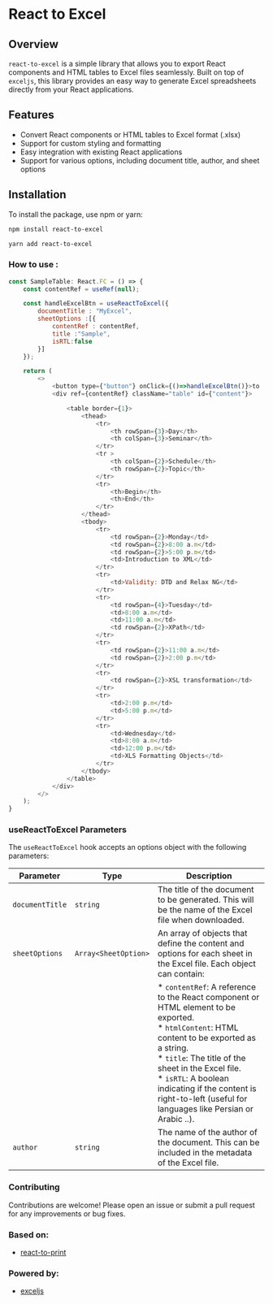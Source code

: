 # React to Excel

## Overview
`react-to-excel` is a simple library that allows you to export React components and HTML tables to Excel files seamlessly. Built on top of `exceljs`, this library provides an easy way to generate Excel spreadsheets directly from your React applications.

## Features
- Convert React components or HTML tables to Excel format (.xlsx)
- Support for custom styling and formatting
- Easy integration with existing React applications
- Support for various options, including document title, author, and sheet options

## Installation

To install the package, use npm or yarn:


```bash
npm install react-to-excel
```

```bash
yarn add react-to-excel
```
### How to use :
```js
const SampleTable: React.FC = () => {
    const contentRef = useRef(null);

    const handleExcelBtn = useReactToExcel({
        documentTitle : "MyExcel",
        sheetOptions :[{
            contentRef : contentRef,
            title :"Sample",
            isRTL:false
        }]
    });

    return (
        <>
            <button type={"button"} onClick={()=>handleExcelBtn()}>to .xlsx</button>
            <div ref={contentRef} className="table" id={"content"}>

                <table border={1}>
                    <thead>
                        <tr>
                            <th rowSpan={3}>Day</th>
                            <th colSpan={3}>Seminar</th>
                        </tr>
                        <tr >
                            <th colSpan={2}>Schedule</th>
                            <th rowSpan={2}>Topic</th>
                        </tr>
                        <tr>
                            <th>Begin</th>
                            <th>End</th>
                        </tr>
                    </thead>
                    <tbody>
                        <tr>
                            <td rowSpan={2}>Monday</td>
                            <td rowSpan={2}>8:00 a.m</td>
                            <td rowSpan={2}>5:00 p.m</td>
                            <td>Introduction to XML</td>
                        </tr>
                        <tr>
                            <td>Validity: DTD and Relax NG</td>
                        </tr>
                        <tr>
                            <td rowSpan={4}>Tuesday</td>
                            <td>8:00 a.m</td>
                            <td>11:00 a.m</td>
                            <td rowSpan={2}>XPath</td>
                        </tr>
                        <tr>
                            <td rowSpan={2}>11:00 a.m</td>
                            <td rowSpan={2}>2:00 p.m</td>
                        </tr>
                        <tr>
                            <td rowSpan={2}>XSL transformation</td>
                        </tr>
                        <tr>
                            <td>2:00 p.m</td>
                            <td>5:00 p.m</td>
                        </tr>
                        <tr>
                            <td>Wednesday</td>
                            <td>8:00 a.m</td>
                            <td>12:00 p.m</td>
                            <td>XLS Formatting Objects</td>
                        </tr>
                    </tbody>
                </table>
            </div>
        </>
    );
}
```

### useReactToExcel Parameters

The `useReactToExcel` hook accepts an options object with the following parameters:


| Parameter | Type | Description |
| --- | --- | --- |
| `documentTitle` | `string` | The title of the document to be generated. This will be the name of the Excel file when downloaded. |
| `sheetOptions` | `Array<SheetOption>` | An array of objects that define the content and options for each sheet in the Excel file. Each object can contain: |
|     |     | *   `contentRef`: A reference to the React component or HTML element to be exported.<br>*   `htmlContent`: HTML content to be exported as a string.<br>*   `title`: The title of the sheet in the Excel file.<br>*   `isRTL`: A boolean indicating if the content is right-to-left (useful for languages like Persian or Arabic ..). |
| `author` | `string` | The name of the author of the document. This can be included in the metadata of the Excel file. |



### Contributing
Contributions are welcome! Please open an issue or submit a pull request for any improvements or bug fixes.

### Based on: 
+ [react-to-print](https://github.com/MatthewHerbst/react-to-print)

### Powered by:
+ [exceljs](https://github.com/exceljs/exceljs.git)

